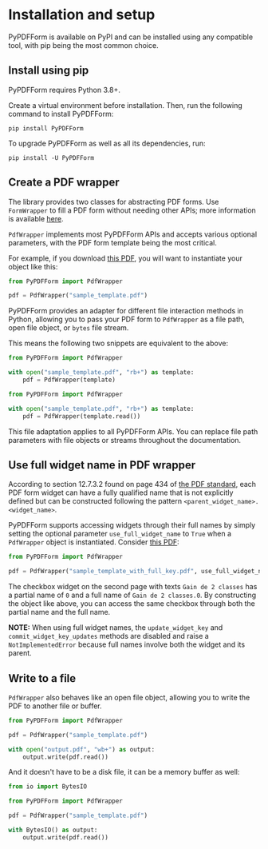 # Installation and setup

PyPDFForm is available on PyPI and can be installed using any compatible tool, with pip being the most common choice.

## Install using pip

PyPDFForm requires Python 3.8+.

Create a virtual environment before installation. Then, run the following command to install PyPDFForm:

```shell
pip install PyPDFForm
```

To upgrade PyPDFForm as well as all its dependencies, run:

```shell
pip install -U PyPDFForm
```

## Create a PDF wrapper

The library provides two classes for abstracting PDF forms. Use `FormWrapper` to fill a PDF form without needing other APIs; more information is available [here](simple_fill.md).

`PdfWrapper` implements most PyPDFForm APIs and accepts various optional parameters, with the PDF form template being the most critical.

For example, if you download [this PDF](https://github.com/chinapandaman/PyPDFForm/raw/master/pdf_samples/sample_template.pdf), 
you will want to instantiate your object like this:

```python
from PyPDFForm import PdfWrapper

pdf = PdfWrapper("sample_template.pdf")
```

PyPDFForm provides an adapter for different file interaction methods in Python, allowing you to pass your PDF form to `PdfWrapper` as a file path, open file object, or `bytes` file stream.

This means the following two snippets are equivalent to the above:

```python
from PyPDFForm import PdfWrapper

with open("sample_template.pdf", "rb+") as template:
    pdf = PdfWrapper(template)
```

```python
from PyPDFForm import PdfWrapper

with open("sample_template.pdf", "rb+") as template:
    pdf = PdfWrapper(template.read())
```

This file adaptation applies to all PyPDFForm APIs. You can replace file path parameters with file objects or streams throughout the documentation.

## Use full widget name in PDF wrapper

According to section 12.7.3.2 found on page 434 of [the PDF standard](https://opensource.adobe.com/dc-acrobat-sdk-docs/pdfstandards/PDF32000_2008.pdf), each PDF form widget can have a fully qualified name that is not explicitly defined but can be constructed following the pattern `<parent_widget_name>.<widget_name>`.

PyPDFForm supports accessing widgets through their full names by simply setting the optional parameter `use_full_widget_name` to `True` when a `PdfWrapper` object is instantiated. Consider [this PDF](https://github.com/chinapandaman/PyPDFForm/raw/master/pdf_samples/sample_template_with_full_key.pdf):

```python
from PyPDFForm import PdfWrapper

pdf = PdfWrapper("sample_template_with_full_key.pdf", use_full_widget_name=True)
```

The checkbox widget on the second page with texts `Gain de 2 classes` has a partial name of `0` and a full name of `Gain de 2 classes.0`. By constructing the object like above, you can access the same checkbox through both the partial name and the full name.

**NOTE:** When using full widget names, the `update_widget_key` and `commit_widget_key_updates` methods are disabled and raise a `NotImplementedError` because full names involve both the widget and its parent.

## Write to a file

`PdfWrapper` also behaves like an open file object, allowing you to write the PDF to another file or buffer.

```python
from PyPDFForm import PdfWrapper

pdf = PdfWrapper("sample_template.pdf")

with open("output.pdf", "wb+") as output:
    output.write(pdf.read())
```

And it doesn't have to be a disk file, it can be a memory buffer as well:

```python
from io import BytesIO

from PyPDFForm import PdfWrapper

pdf = PdfWrapper("sample_template.pdf")

with BytesIO() as output:
    output.write(pdf.read())
```
